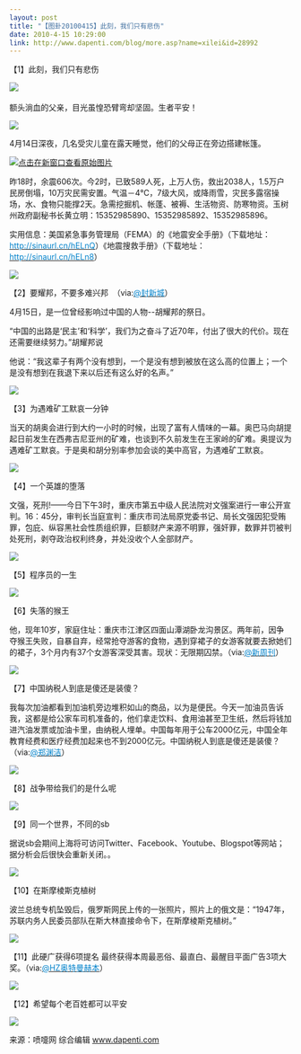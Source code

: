 ```yaml
---
layout: post
title: "【图卦20100415】此刻，我们只有悲伤"
date: 2010-4-15 10:29:00
link: http://www.dapenti.com/blog/more.asp?name=xilei&id=28992
---
```


<div class="oblog_text" align="left">
<p>【1】此刻，我们只有悲伤</p>
<p><a><img style="BORDER-BOTTOM-COLOR: #000000; BORDER-TOP-COLOR: #000000; BORDER-RIGHT-COLOR: #000000; BORDER-LEFT-COLOR: #000000" border="0" src="http://ptimg.org:88/dapenti/19505929f0a5/uk5t0zy7.jpg">　</a></p>
<p>额头淌血的父亲，目光虽惶恐臂弯却坚固。生者平安！ </p>
<p><img style="BORDER-BOTTOM-COLOR: #000000; BORDER-TOP-COLOR: #000000; BORDER-RIGHT-COLOR: #000000; BORDER-LEFT-COLOR: #000000" border="0" src="http://ptimg.org:88/dapenti/97069929f16b/03x40mpj.jpg"></p>
<p>4月14日深夜，几名受灾儿童在露天睡觉，他们的父母正在旁边搭建帐篷。</p>
<p><a href="http://ptimg.org:88/dapenti/09840929d4e1/5evnpymz.jpg" target="_blank"><img style="BORDER-BOTTOM-COLOR: #000000; BORDER-TOP-COLOR: #000000; BORDER-RIGHT-COLOR: #000000; BORDER-LEFT-COLOR: #000000" title="点击在新窗口查看原始图片" border="0" src="http://ptimg.org:88/dapenti/09840929d4e1/5evnpymz.jpg" onload="java_script_:if(this.width&gt;500)this.width=500"></a></p>
<p>昨18时，余震606次。今2时，已致589人死，上万人伤，救出2038人，1.5万户民房倒塌，10万灾民需安置。气温－4℃，7级大风，或降雨雪，灾民多露宿操场，水、食物只能撑2天。急需挖掘机、帐蓬、被褥、生活物资、防寒物资。玉树州政府副秘书长黄立明：15352985890、15352985892、15352985896。 </p>
<p>实用信息：美国紧急事务管理局（FEMA）的《地震安全手册》（下载地址：<a href="http://sinaurl.cn/hELnQ" target="_blank"><font color="#0082cb">http://sinaurl.cn/hELnQ</font></a>）《地震搜救手册》（下载地址：<a href="http://sinaurl.cn/hELn8" target="_blank"><font color="#0082cb">http://sinaurl.cn/hELn8</font></a>）</p>
<p><img style="BORDER-BOTTOM-COLOR: #000000; BORDER-TOP-COLOR: #000000; BORDER-RIGHT-COLOR: #000000; BORDER-LEFT-COLOR: #000000" border="0" src="http://ptimg.org:88/dapenti/90234929f25b/zrtnzz4u.jpg"></p>
<p>【2】要耀邦，不要多难兴邦&#160; （via:<a href="http://t.sina.com.cn/1496850204"><font color="#0082cb">@封新城</font></a>）</p>
<p>4月15日，是一位曾经影响过中国的人物--胡耀邦的祭日。</p>
<p>“中国的出路是‘民主’和‘科学’，我们为之奋斗了近70年，付出了很大的代价。现在还需要继续努力。”胡耀邦说</p>
<p>他说：“我这辈子有两个没有想到，一个是没有想到被放在这么高的位置上；一个是没有想到在我退下来以后还有这么好的名声。”</p>
<p><img style="BORDER-BOTTOM-COLOR: #000000; BORDER-TOP-COLOR: #000000; BORDER-RIGHT-COLOR: #000000; BORDER-LEFT-COLOR: #000000" border="0" src="http://ptimg.org:88/dapenti/94176929cbd7/fnspo1kb.jpg"></p>
<p>【3】为遇难矿工默哀一分钟</p>
<p>当天的胡奥会进行到大约一小时的时候，出现了富有人情味的一幕。奥巴马向胡提起日前发生在西弗吉尼亚州的矿难，也谈到不久前发生在王家岭的矿难。奥提议为遇难矿工默哀。于是奥和胡分别率参加会谈的美中高官，为遇难矿工默哀。 </p>
<p><img style="BORDER-BOTTOM-COLOR: #000000; BORDER-TOP-COLOR: #000000; BORDER-RIGHT-COLOR: #000000; BORDER-LEFT-COLOR: #000000" border="0" src="http://ptimg.org:88/dapenti/51518929f46d/xq0r2qtr.jpg"></p>
<p>【4】一个英雄的堕落</p>
<p>文强，死刑!——今日下午3时，重庆市第五中级人民法院对文强案进行一审公开宣判。16：45分，审判长当庭宣判：重庆市司法局原党委书记、局长文强因犯受贿罪，包庇、纵容黑社会性质组织罪，巨额财产来源不明罪，强奸罪，数罪并罚被判处死刑，剥夺政治权利终身，并处没收个人全部财产。 </p>
<p><img style="BORDER-BOTTOM-COLOR: #000000; BORDER-TOP-COLOR: #000000; BORDER-RIGHT-COLOR: #000000; BORDER-LEFT-COLOR: #000000" border="0" src="http://ptimg.org:88/dapenti/06890929f520/mnyhb553.jpg"></p>
<p>【5】程序员的一生</p>
<p><img style="BORDER-BOTTOM-COLOR: #000000; BORDER-TOP-COLOR: #000000; BORDER-RIGHT-COLOR: #000000; BORDER-LEFT-COLOR: #000000" border="0" src="http://ptimg.org:88/dapenti/31618929f6c3/ft2ksdfr.jpg"></p>
<p>【6】失落的猴王</p>
<p>他，现年10岁，家庭住址：重庆市江津区四面山潭湖卧龙沟景区。两年前，因争夺猴王失败，自暴自弃，经常抢夺游客的食物，遇到穿裙子的女游客就要去掀她们的裙子，3个月内有37个女游客深受其害。现状：无限期囚禁。（via:<a href="http://t.sina.com.cn/1653689003"><font color="#0082cb">@新周刊</font></a>）</p>
<p><img style="BORDER-BOTTOM-COLOR: #000000; BORDER-TOP-COLOR: #000000; BORDER-RIGHT-COLOR: #000000; BORDER-LEFT-COLOR: #000000" border="0" src="http://ptimg.org:88/dapenti/14614929f753/mhs2mrpp.jpg"></p>
<p>【7】中国纳税人到底是傻还是装傻？ </p>
<p>我每次加油都看到加油机旁边堆积如山的商品，以为是便民。今天一加油员告诉我，这都是给公家车司机准备的，他们拿走饮料、食用油甚至卫生纸，然后将钱加进汽油发票或加油卡里，由纳税人埋单。中国每年用于公车2000亿元，中国全年教育经费和医疗经费加起来也不到2000亿元。中国纳税人到底是傻还是装傻？（via:<a href="http://t.sina.com.cn/1195031270"><font color="#0082cb">@郑渊洁</font></a>）</p>
<p><img style="BORDER-BOTTOM-COLOR: #000000; BORDER-TOP-COLOR: #000000; BORDER-RIGHT-COLOR: #000000; BORDER-LEFT-COLOR: #000000" border="0" src="http://ptimg.org:88/dapenti/62115929f942/831a5spe.jpg"></p>
<p>【8】战争带给我们的是什么呢</p>
<p><img style="BORDER-BOTTOM-COLOR: #000000; BORDER-TOP-COLOR: #000000; BORDER-RIGHT-COLOR: #000000; BORDER-LEFT-COLOR: #000000" border="0" src="http://ptimg.org:88/dapenti/47265929fa23/0s2r9138.jpg"></p>
<p>【9】同一个世界，不同的sb</p>
<p>据说sb会期间上海将可访问Twitter、Facebook、Youtube、Blogspot等网站；据分析会后很快会重新关闭。。 </p>
<p><img style="BORDER-BOTTOM-COLOR: #000000; BORDER-TOP-COLOR: #000000; BORDER-RIGHT-COLOR: #000000; BORDER-LEFT-COLOR: #000000" border="0" src="http://ptimg.org:88/dapenti/81055929fad9/k1phegy2.jpg"></p>
<p>【10】在斯摩棱斯克植树</p>
<p>波兰总统专机坠毁后，俄罗斯网民上传的一张照片，照片上的俄文是：“1947年，苏联内务人民委员部队在斯大林直接命令下，在斯摩棱斯克植树。” </p>
<p><img style="BORDER-BOTTOM-COLOR: #000000; BORDER-TOP-COLOR: #000000; BORDER-RIGHT-COLOR: #000000; BORDER-LEFT-COLOR: #000000" border="0" src="http://ptimg.org:88/dapenti/46523929fb2b/x6q9p01z.jpg"></p>
<p>【11】此硬广获得6项提名 最终获得本周最恶俗、最直白、最醒目平面广告3项大奖。（via:<a href="http://t.sina.com.cn/1291285737"><font color="#0082cb">@HZ奥特曼赫本</font></a>）</p>
<p><img style="BORDER-BOTTOM-COLOR: #000000; BORDER-TOP-COLOR: #000000; BORDER-RIGHT-COLOR: #000000; BORDER-LEFT-COLOR: #000000" border="0" src="http://ptimg.org:88/dapenti/80679929fc12/bhif3wqz.jpg"></p>
<p>【12】希望每个老百姓都可以平安</p>
<p><img style="BORDER-BOTTOM-COLOR: #000000; BORDER-TOP-COLOR: #000000; BORDER-RIGHT-COLOR: #000000; BORDER-LEFT-COLOR: #000000" border="0" src="http://ptimg.org:88/dapenti/03630929ffe8/83n3nu9e.jpg"></p>
<p>来源：喷嚏网 综合编辑 <a href="http://www.dapenti.com/">www.dapenti.com</a></p>
</div>